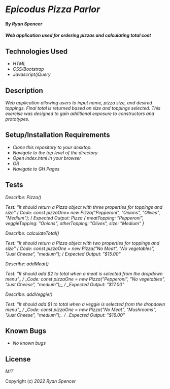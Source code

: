 # _Epicodus Pizza Parlor_

#### By _Ryan Spencer_

#### _Web application used for ordering pizzas and calculating total cost_

## Technologies Used

- _HTML_
- _CSS/Bootstrap_
- _Javascript/jQuery_

## Description

_Web application allowing users to input name, pizza size, and desired toppings. Final total is returned based on size and toppings selected. This exercise was designed to gain additional exposure to constructors and prototypes._

## Setup/Installation Requirements

- _Clone this repository to your desktop._
- _Navigate to the top level of the directory_
- _Open index.html in your browser_
- _OR_
- _Navigate to GH Pages_

## Tests

_Describe: Pizza()_

_Test: "It should return a Pizza object with three properties for toppings and size"_ /
_Code: const pizzaOne= new Pizza("Pepperoni", "Onions", "Olives", "Medium");_ /
_Expected Output: Pizza { meatTopping: "Pepperoni", veggieTopping: "Onions", otherTopping: "Olives", size: "Medium" }_

_Describe: calculateTotal()_

_Test: "It should return a Pizza object with two properties for toppings and size"_ /
_Code: const pizzaOne = new Pizza("No Meat", "No vegetables", "Just Cheese", "medium");_ /
_Expected Output: "$15.00"_

_Describe: addMeat()_

_Test: "It should add $2 to total when a meat is selected from the dropdown menu"_ /
_Code: const pizzaOne = new Pizza("Pepperoni", "No vegetables", "Just Cheese", "medium");_ /
_Expected Output: "$17.00"_

_Describe: addVeggie()_

_Test: "It should add $1 to total when a veggie is selected from the dropdown menu"_ /
_Code: const pizzaOne = new Pizza("No Meat", "Mushrooms", "Just Cheese", "medium");_ /
_Expected Output: "$16.00"_

## Known Bugs

- _No known bugs_

## License

_MIT_

Copyright (c) _2022_ _Ryan Spencer_
